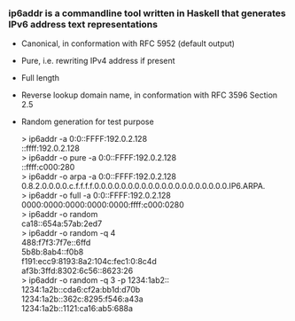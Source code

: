 ### ip6addr is a commandline tool written in Haskell that generates IPv6 address text representations

* Canonical, in conformation with RFC 5952 (default output)
* Pure, i.e. rewriting IPv4 address if present
* Full length
* Reverse lookup domain name, in conformation with RFC 3596 Section 2.5
* Random generation for test purpose  

    &gt; ip6addr -a 0:0::FFFF:192.0.2.128  
    ::ffff:192.0.2.128  
    &gt; ip6addr -o pure -a 0:0::FFFF:192.0.2.128  
    ::ffff:c000:280  
    &gt; ip6addr -o arpa -a 0:0::FFFF:192.0.2.128  
    0.8.2.0.0.0.0.c.f.f.f.f.0.0.0.0.0.0.0.0.0.0.0.0.0.0.0.0.0.0.0.0.IP6.ARPA.  
    &gt; ip6addr -o full -a 0:0::FFFF:192.0.2.128  
    0000:0000:0000:0000:0000:ffff:c000:0280  
    &gt; ip6addr -o random  
    ca18::654a:57ab:2ed7  
    &gt; ip6addr -o random -q 4  
    488:f7f3:7f7e::6ffd  
    5b8b:8ab4::f0b8  
    f191:ecc9:8193:8a2:104c:fec1:0:8c4d  
    af3b:3ffd:8302:6c56::8623:26  
    &gt; ip6addr -o random -q 3 -p 1234:1ab2::  
    1234:1a2b::cda6:cf2a:bb1d:d70b  
    1234:1a2b::362c:8295:f546:a43a  
    1234:1a2b::1121:ca16:ab5:688a  
